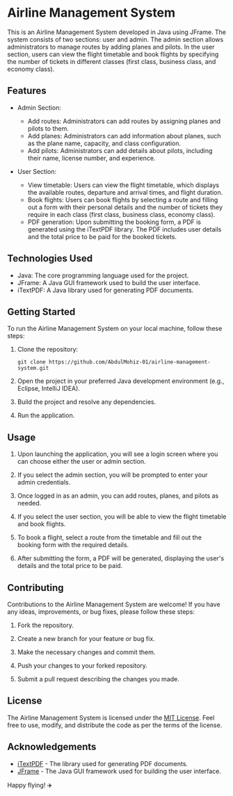 # Airline Management System

This is an Airline Management System developed in Java using JFrame. The system consists of two sections: user and admin. The admin section allows administrators to manage routes by adding planes and pilots. In the user section, users can view the flight timetable and book flights by specifying the number of tickets in different classes (first class, business class, and economy class).

## Features

- Admin Section:
  - Add routes: Administrators can add routes by assigning planes and pilots to them.
  - Add planes: Administrators can add information about planes, such as the plane name, capacity, and class configuration.
  - Add pilots: Administrators can add details about pilots, including their name, license number, and experience.

- User Section:
  - View timetable: Users can view the flight timetable, which displays the available routes, departure and arrival times, and flight duration.
  - Book flights: Users can book flights by selecting a route and filling out a form with their personal details and the number of tickets they require in each class (first class, business class, economy class).
  - PDF generation: Upon submitting the booking form, a PDF is generated using the iTextPDF library. The PDF includes user details and the total price to be paid for the booked tickets.

## Technologies Used

- Java: The core programming language used for the project.
- JFrame: A Java GUI framework used to build the user interface.
- iTextPDF: A Java library used for generating PDF documents.

## Getting Started

To run the Airline Management System on your local machine, follow these steps:

1. Clone the repository:

   ```shell
   git clone https://github.com/AbdulMohiz-01/airline-management-system.git
   ```

2. Open the project in your preferred Java development environment (e.g., Eclipse, IntelliJ IDEA).

3. Build the project and resolve any dependencies.

4. Run the application.

## Usage

1. Upon launching the application, you will see a login screen where you can choose either the user or admin section.

2. If you select the admin section, you will be prompted to enter your admin credentials.

3. Once logged in as an admin, you can add routes, planes, and pilots as needed.

4. If you select the user section, you will be able to view the flight timetable and book flights.

5. To book a flight, select a route from the timetable and fill out the booking form with the required details.

6. After submitting the form, a PDF will be generated, displaying the user's details and the total price to be paid.

## Contributing

Contributions to the Airline Management System are welcome! If you have any ideas, improvements, or bug fixes, please follow these steps:

1. Fork the repository.

2. Create a new branch for your feature or bug fix.

3. Make the necessary changes and commit them.

4. Push your changes to your forked repository.

5. Submit a pull request describing the changes you made.

## License

The Airline Management System is licensed under the [MIT License](https://opensource.org/licenses/MIT). Feel free to use, modify, and distribute the code as per the terms of the license.

## Acknowledgements

- [iTextPDF](https://itextpdf.com/) - The library used for generating PDF documents.
- [JFrame](https://docs.oracle.com/javase/tutorial/uiswing/) - The Java GUI framework used for building the user interface.

Happy flying! ✈️
